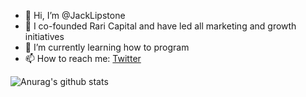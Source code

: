 - 👋 Hi, I’m @JackLipstone
- 👀 I co-founded Rari Capital and have led all marketing and growth initiatives
- 🌱 I’m currently learning how to program
- 📫 How to reach me: [Twitter](https://twitter.com/JackLipstone) 

![Anurag's github stats](https://github-readme-stats.vercel.app/api?username=jacklipstone&count_private=true&show_icons=true&theme=radical)
